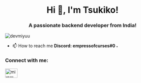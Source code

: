 <h1 align="center">Hi 👋, I'm Tsukiko!</h1>
<h3 align="center">A passionate backend developer from India!</h3>

<p align="left"> <img src="https://komarev.com/ghpvc/?username=devmiyuu&label=Profile%20views&color=0e75b6&style=flat" alt="devmiyuu" /> </p>

- 📫 How to reach me **Discord: empressofcurses#0 ˖**


<h3 align="left">Connect with me:</h3>
<p align="left">
<a href="https://instagram.com/stfunam" target="blank"><img align="center" src="https://raw.githubusercontent.com/rahuldkjain/github-profile-readme-generator/master/src/images/icons/Social/instagram.svg" alt="miyuu.xo" height="30" width="40" /></a>
</p>
